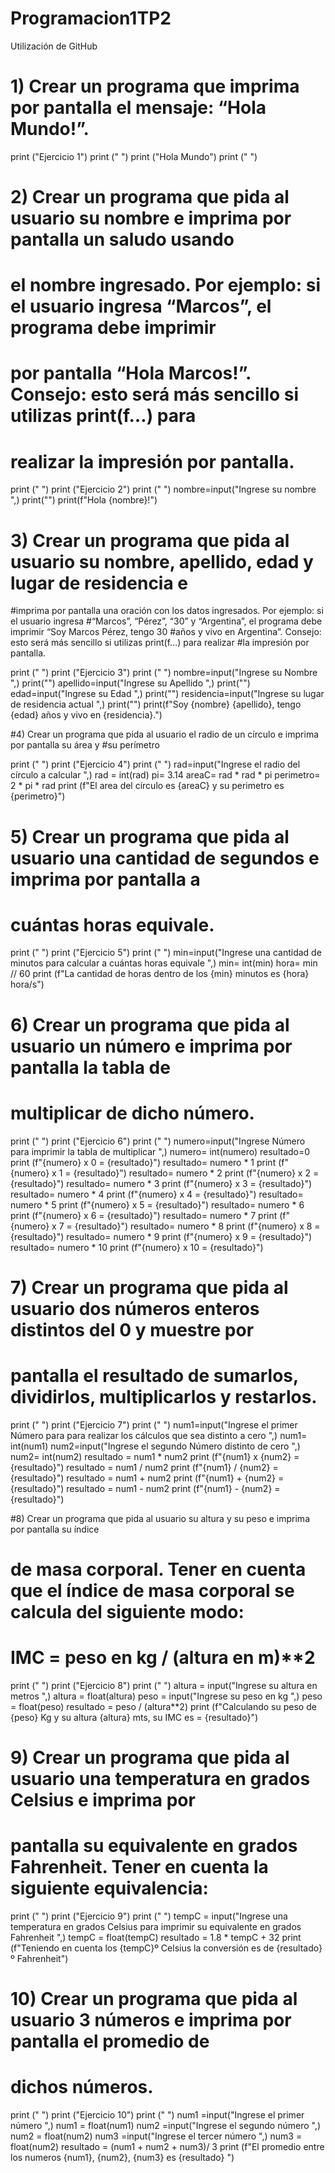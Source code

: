 # Programacion1TP2
Utilización de GitHub
# 1) Crear un programa que imprima por pantalla el mensaje: “Hola Mundo!”.

print ("Ejercicio 1")
print (" ")
print ("Hola Mundo")
print (" ")

# 2) Crear un programa que pida al usuario su nombre e imprima por pantalla un saludo usando
# el nombre ingresado. Por ejemplo: si el usuario ingresa “Marcos”, el programa debe imprimir
# por pantalla “Hola Marcos!”. Consejo: esto será más sencillo si utilizas print(f…) para
# realizar la impresión por pantalla.

print (" ")
print ("Ejercicio 2")
print (" ")
nombre=input("Ingrese su nombre ",)
print("")
print(f"Hola {nombre}!")

# 3) Crear un programa que pida al usuario su nombre, apellido, edad y lugar de residencia e
#imprima por pantalla una oración con los datos ingresados. Por ejemplo: si el usuario ingresa
#“Marcos”, “Pérez”, “30” y “Argentina”, el programa debe imprimir “Soy Marcos Pérez, tengo 30
#años y vivo en Argentina”. Consejo: esto será más sencillo si utilizas print(f…) para realizar
#la impresión por pantalla.

print (" ")
print ("Ejercicio 3")
print (" ")
nombre=input("Ingrese su Nombre ",)
print("")
apellido=input("Ingrese su Apellido ",)
print("")
edad=input("Ingrese su Edad ",)
print("")
residencia=input("Ingrese su lugar de residencia actual ",)
print("")
print(f"Soy {nombre} {apellido}, tengo {edad} años y vivo en {residencia}.")

#4) Crear un programa que pida al usuario el radio de un círculo e imprima por pantalla su área y
#su perímetro

print (" ")
print ("Ejercicio 4")
print (" ")
rad=input("Ingrese el radio del círculo a calcular ",)
rad = int(rad)
pi= 3.14
areaC= rad * rad * pi
perimetro= 2 * pi * rad 
print (f"El area del círculo es {areaC} y su perimetro es {perimetro}")

# 5) Crear un programa que pida al usuario una cantidad de segundos e imprima por pantalla a
# cuántas horas equivale.

print (" ")
print ("Ejercicio 5")
print (" ")
min=input("Ingrese una cantidad de minutos para calcular a cuántas horas equivale ",)
min= int(min)
hora= min // 60
print (f"La cantidad de horas dentro de los {min} minutos es {hora} hora/s")

# 6) Crear un programa que pida al usuario un número e imprima por pantalla la tabla de
# multiplicar de dicho número.

print (" ")
print ("Ejercicio 6")
print (" ")
numero=input("Ingrese Número para imprimir la tabla de multiplicar ",)
numero= int(numero)
resultado=0
print (f"{numero} x 0 = {resultado}")
resultado= numero * 1
print (f"{numero} x 1 = {resultado}")
resultado= numero * 2
print (f"{numero} x 2 = {resultado}")
resultado= numero * 3
print (f"{numero} x 3 = {resultado}")
resultado= numero * 4
print (f"{numero} x 4 = {resultado}")
resultado= numero * 5
print (f"{numero} x 5 = {resultado}")
resultado= numero * 6
print (f"{numero} x 6 = {resultado}")
resultado= numero * 7
print (f"{numero} x 7 = {resultado}")
resultado= numero * 8
print (f"{numero} x 8 = {resultado}")
resultado= numero * 9
print (f"{numero} x 9 = {resultado}")
resultado= numero * 10
print (f"{numero} x 10 = {resultado}")

# 7) Crear un programa que pida al usuario dos números enteros distintos del 0 y muestre por
# pantalla el resultado de sumarlos, dividirlos, multiplicarlos y restarlos.

print (" ")
print ("Ejercicio 7")
print (" ")
num1=input("Ingrese el primer Número para para realizar los cálculos que sea distinto a cero ",)
num1= int(num1)
num2=input("Ingrese el segundo Número distinto de cero ",)
num2= int(num2)
resultado = num1 * num2
print (f"{num1} x {num2} = {resultado}")
resultado = num1 / num2
print (f"{num1} / {num2} = {resultado}")
resultado = num1 + num2
print (f"{num1} + {num2} = {resultado}")
resultado = num1 - num2
print (f"{num1} - {num2} = {resultado}")

#8) Crear un programa que pida al usuario su altura y su peso e imprima por pantalla su índice
# de masa corporal. Tener en cuenta que el índice de masa corporal se calcula del siguiente modo: 
# IMC = peso en kg / (altura en m)**2

print (" ")
print ("Ejercicio 8")
print (" ")
altura = input("Ingrese su altura en metros ",)
altura = float(altura)
peso = input("Ingrese su peso en kg ",)
peso = float(peso)
resultado = peso / (altura**2)
print (f"Calculando su peso de {peso} Kg y su altura {altura} mts, su IMC es = {resultado}")

# 9) Crear un programa que pida al usuario una temperatura en grados Celsius e imprima por
# pantalla su equivalente en grados Fahrenheit. Tener en cuenta la siguiente equivalencia:
print (" ")
print ("Ejercicio 9")
print (" ")
tempC = input("Ingrese una temperatura en grados Celsius para imprimir su equivalente en grados Fahrenheit ",)
tempC = float(tempC)
resultado = 1.8 * tempC + 32
print (f"Teniendo en cuenta los {tempC}º Celsius la conversión es de {resultado}º Fahrenheit")
# 10) Crear un programa que pida al usuario 3 números e imprima por pantalla el promedio de
# dichos números.

print (" ")
print ("Ejercicio 10")
print (" ")
num1 =input("Ingrese el primer número ",)
num1 = float(num1)
num2 =input("Ingrese el segundo número ",)
num2 = float(num2)
num3 =input("Ingrese el tercer número ",)
num3 = float(num2)
resultado = (num1 + num2 + num3)/ 3
print (f"El promedio entre los numeros {num1}, {num2}, {num3} es {resultado} ")